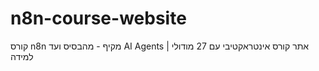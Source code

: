 # n8n-course-website
קורס n8n מקיף - מהבסיס ועד AI Agents | אתר קורס אינטראקטיבי עם 27 מודולי למידה
